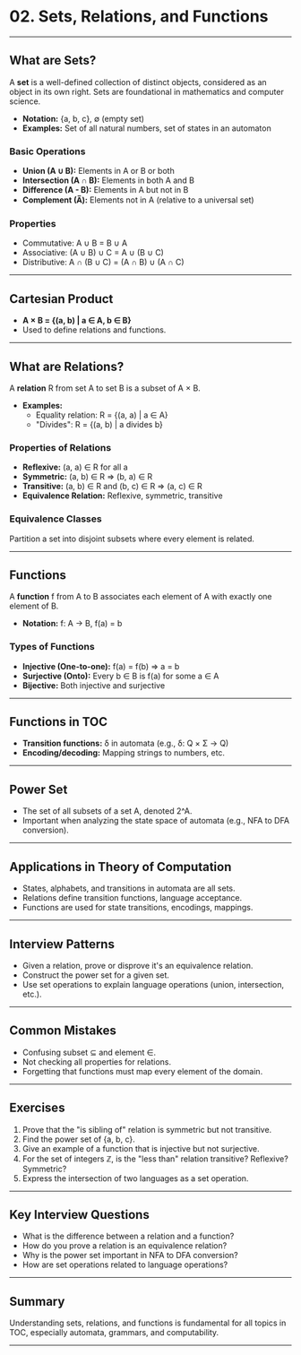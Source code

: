 # 02. Sets, Relations, and Functions

---

## What are Sets?

A **set** is a well-defined collection of distinct objects, considered as an object in its own right. Sets are foundational in mathematics and computer science.

- **Notation:** {a, b, c}, ∅ (empty set)
- **Examples:** Set of all natural numbers, set of states in an automaton

### Basic Operations

- **Union (A ∪ B):** Elements in A or B or both
- **Intersection (A ∩ B):** Elements in both A and B
- **Difference (A - B):** Elements in A but not in B
- **Complement (A̅):** Elements not in A (relative to a universal set)

### Properties

- Commutative: A ∪ B = B ∪ A
- Associative: (A ∪ B) ∪ C = A ∪ (B ∪ C)
- Distributive: A ∩ (B ∪ C) = (A ∩ B) ∪ (A ∩ C)

---

## Cartesian Product

- **A × B = {(a, b) | a ∈ A, b ∈ B}**
- Used to define relations and functions.

---

## What are Relations?

A **relation** R from set A to set B is a subset of A × B.

- **Examples:**
    - Equality relation: R = {(a, a) | a ∈ A}
    - "Divides": R = {(a, b) | a divides b}

### Properties of Relations

- **Reflexive:** (a, a) ∈ R for all a
- **Symmetric:** (a, b) ∈ R ⇒ (b, a) ∈ R
- **Transitive:** (a, b) ∈ R and (b, c) ∈ R ⇒ (a, c) ∈ R
- **Equivalence Relation:** Reflexive, symmetric, transitive

### Equivalence Classes

Partition a set into disjoint subsets where every element is related.

---

## Functions

A **function** f from A to B associates each element of A with exactly one element of B.

- **Notation:** f: A → B, f(a) = b

### Types of Functions

- **Injective (One-to-one):** f(a) = f(b) ⇒ a = b
- **Surjective (Onto):** Every b ∈ B is f(a) for some a ∈ A
- **Bijective:** Both injective and surjective

---

## Functions in TOC

- **Transition functions:** δ in automata (e.g., δ: Q × Σ → Q)
- **Encoding/decoding:** Mapping strings to numbers, etc.

---

## Power Set

- The set of all subsets of a set A, denoted 2^A.
- Important when analyzing the state space of automata (e.g., NFA to DFA conversion).

---

## Applications in Theory of Computation

- States, alphabets, and transitions in automata are all sets.
- Relations define transition functions, language acceptance.
- Functions are used for state transitions, encodings, mappings.

---

## Interview Patterns

- Given a relation, prove or disprove it's an equivalence relation.
- Construct the power set for a given set.
- Use set operations to explain language operations (union, intersection, etc.).

---

## Common Mistakes

- Confusing subset ⊆ and element ∈.
- Not checking all properties for relations.
- Forgetting that functions must map every element of the domain.

---

## Exercises

1. Prove that the "is sibling of" relation is symmetric but not transitive.
2. Find the power set of {a, b, c}.
3. Give an example of a function that is injective but not surjective.
4. For the set of integers ℤ, is the "less than" relation transitive? Reflexive? Symmetric?
5. Express the intersection of two languages as a set operation.

---

## Key Interview Questions

- What is the difference between a relation and a function?
- How do you prove a relation is an equivalence relation?
- Why is the power set important in NFA to DFA conversion?
- How are set operations related to language operations?

---

## Summary

Understanding sets, relations, and functions is fundamental for all topics in TOC, especially automata, grammars, and computability.

---
